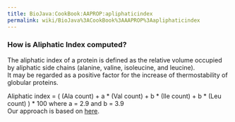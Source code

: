 ```yaml
---
title: BioJava:CookBook:AAPROP:apliphaticindex
permalink: wiki/BioJava%3ACookBook%3AAAPROP%3Aapliphaticindex
---
```


### How is Aliphatic Index computed?

The aliphatic index of a protein is defined as the relative volume
occupied by aliphatic side chains (alanine, valine, isoleucine, and
leucine).  
It may be regarded as a positive factor for the increase of
thermostability of globular proteins.

Aliphatic index = ( (Ala count) + a \* (Val count) + b \* (Ile count) +
b \* (Leu count) ) \* 100 where a = 2.9 and b = 3.9  
 Our approach is based on
[here](http://web.expasy.org/protparam/protparam-doc.htmlm).
